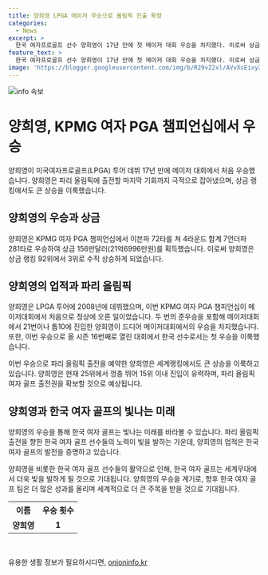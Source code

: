 ```yaml
---
title: 양희영 LPGA 메이저 우승으로 올림픽 진출 확정
categories:
  - News
excerpt: >
  한국 여자프로골프 선수 양희영이 17년 만에 첫 메이저 대회 우승을 차지했다. 이로써 상금 랭킹에서 92위에서 3위로 상승하며 파리 올림픽 출전을 확정했다. 34세의 양희영은 이번이 메이저 정상에 오른 첫 경험이며, 한국 선수로서 역사적인 순간을 만들었다. 또한, 세계랭킹 기준으로 15위 이내에 진입하면 파리 올림픽 출전이 확정되며, 현재 한국 선수 중에는 고진영과 김효주가 15위 이내에 들어가 있어 국가당 4명까지 올림픽 출전이 가능해졌다.
feature_text: >
  한국 여자프로골프 선수 양희영이 17년 만에 첫 메이저 대회 우승을 차지했다. 이로써 상금 랭킹에서 92위에서 3위로 상승하며 파리 올림픽 출전을 확정했다. 34세의 양희영은 이번이 메이저 정상에 오른 첫 경험이며, 한국 선수로서 역사적인 순간을 만들었다. 또한, 세계랭킹 기준으로 15위 이내에 진입하면 파리 올림픽 출전이 확정되며, 현재 한국 선수 중에는 고진영과 김효주가 15위 이내에 들어가 있어 국가당 4명까지 올림픽 출전이 가능해졌다.
image: 'https://blogger.googleusercontent.com/img/b/R29vZ2xl/AVvXsEixyZcFfHzMRdzZMjFBmAUKJYCLCGyLL1o632UiGVXcaFdKo_bkvkuCioo0uUKlGfBVcT3P84aROyZIXSBEx3Aw5nCQ3pTgDom1WDC4m8eifvWiAmWEEVb4x6G_l8C0QH225ldMjyaFvpxGEBGNO37VmDTDMHGhJPq73UglMfDca1-0aw/s1600/blogspot.png'
---
```


<p><img src="https://blogger.googleusercontent.com/img/b/R29vZ2xl/AVvXsEixyZcFfHzMRdzZMjFBmAUKJYCLCGyLL1o632UiGVXcaFdKo_bkvkuCioo0uUKlGfBVcT3P84aROyZIXSBEx3Aw5nCQ3pTgDom1WDC4m8eifvWiAmWEEVb4x6G_l8C0QH225ldMjyaFvpxGEBGNO37VmDTDMHGhJPq73UglMfDca1-0aw/s1600/blogspot.png" alt="info 속보" /></p>

<h1>양희영, KPMG 여자 PGA 챔피언십에서 우승</h1>

<p data-ke-size="size16">양희영이 미국여자프로골프(LPGA) 투어 데뷔 17년 만에 메이저 대회에서 처음 우승했습니다. 양희영은 파리 올림픽에 출전할 마지막 기회까지 극적으로 잡아냈으며, 상금 랭킹에서도 큰 상승을 이룩했습니다.</p>

<h2 data-ke-size="size26">양희영의 우승과 상금</h2>

<p>양희영은 KPMG 여자 PGA 챔피언십에서 이븐파 72타를 쳐 4라운드 합계 7언더파 281타로 우승하여 상금 156만달러(21억6996만원)를 획득했습니다. 이로써 양희영은 상금 랭킹 92위에서 3위로 수직 상승하게 되었습니다.</p>

<h2 data-ke-size="size26">양희영의 업적과 파리 올림픽</h2>

<p>양희영은 LPGA 투어에 2008년에 데뷔했으며, 이번 KPMG 여자 PGA 챔피언십이 메이저대회에서 처음으로 정상에 오른 일이었습니다. 두 번의 준우승을 포함해 메이저대회에서 21번이나 톱10에 진입한 양희영이 드디어 메이저대회에서의 우승을 차지했습니다. 또한, 이번 우승으로 올 시즌 16번째로 열린 대회에서 한국 선수로서는 첫 우승을 이룩했습니다.</p>

<p>이번 우승으로 파리 올림픽 출전을 예약한 양희영은 세계랭킹에서도 큰 상승을 이룩하고 있습니다. 양희영은 현재 25위에서 껑충 뛰어 15위 이내 진입이 유력하며, 파리 올림픽 여자 골프 출전권을 확보할 것으로 예상됩니다.</p>

<h2 data-ke-size="size26">양희영과 한국 여자 골프의 빛나는 미래</h2>

<p>양희영의 우승을 통해 한국 여자 골프는 빛나는 미래를 바라볼 수 있습니다. 파리 올림픽 출전을 향한 한국 여자 골프 선수들의 노력이 빛을 발하는 가운데, 양희영의 업적은 한국 여자 골프의 발전을 증명하고 있습니다.</p>

<p>양희영을 비롯한 한국 여자 골프 선수들의 활약으로 인해, 한국 여자 골프는 세계무대에서 더욱 빛을 발하게 될 것으로 기대됩니다. 양희영의 우승을 계기로, 향후 한국 여자 골프 팀은 더 많은 성과를 올리며 세계적으로 더 큰 주목을 받을 것으로 기대됩니다.</p>

<table>
    <tr>
        <th>이름</th>
        <th>우승 횟수</th>
    </tr>
    <tr>
        <td style="text-align: center; height: 17px;"><b>양희영</b></td>
        <td style="text-align: center; height: 17px;"><b>1</b></td>
    </tr>
</table>

<p data-ke-size="size16">&nbsp;</p>
유용한 생활 정보가 필요하시다면, <a href="https://onioninfo.kr" rel="dofollow">onioninfo.kr</a>


